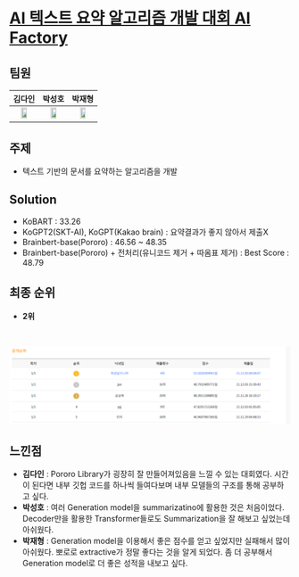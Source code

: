 # [AI 텍스트 요약 알고리즘 개발 대회 AI Factory](http://aifactory.space/competition/detail/1923)

## 팀원
|김다인|박성호|박재형|
| :---: | :---: | :---: |
| <a href="https://github.com/danny980521" height="5" width="10" target="_blank"><img src="https://avatars.githubusercontent.com/u/77524474?v=4" width="50%" height="50%"> | <a href="https://github.com/naem1023" height="5" width="10" target="_blank"><img src="https://avatars.githubusercontent.com/u/11407756?v=4" width="50%" height="50%">| <a href="https://github.com/Jay-Ppark" height="5" width="10" target="_blank"><img src="https://avatars.githubusercontent.com/u/29303223?v=4" width="50%" height="50%">|

## 주제
- 텍스트 기반의 문서를 요약하는 알고리즘을 개발  
## Solution
- KoBART : 33.26  
- KoGPT2(SKT-AI), KoGPT(Kakao brain) : 요약결과가 좋지 않아서 제출X  
- Brainbert-base(Pororo) : 46.56 ~ 48.35  
- Brainbert-base(Pororo) + 전처리(유니코드 제거 + 따옴표 제거) : Best Score : 48.79

## 최종 순위
- **2위**  
<br>
  
![image](./images/2021-12-22-15-01-56.png)

## 느낀점
- **김다인** : Pororo Library가 굉장히 잘 만들어져있음을 느낄 수 있는 대회였다. 시간이 된다면 내부 깃헙 코드를 하나씩 들여다보며 내부 모델들의 구조를 통해 공부하고 싶다.
- **박성호** : 여러 Generation model을 summarizatino에 활용한 것은 처음이었다. Decoder만을 활용한 Transformer들로도 Summarization을 잘 해보고 싶었는데 아쉬웠다.
- **박재형** : Generation model을 이용해서 좋은 점수를 얻고 싶었지만 실패해서 많이 아쉬웠다. 뽀로로 extractive가 정말 좋다는 것을 알게 되었다. 좀 더 공부해서 Generation model로 더 좋은 성적을 내보고 싶다.  
